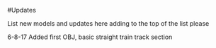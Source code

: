 #Updates

List new models and updates here adding to the top of the list please

6-8-17  Added first OBJ, basic straight train track section
